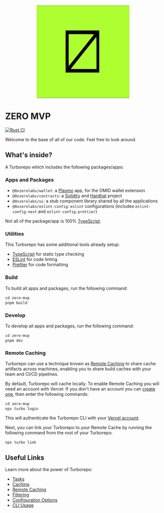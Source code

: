 <p align="center">
  <img src="./apps/wallet/assets/icon.png" width="300" alt="0xzero.org" />
</p>

# ZERO MVP

[![Rust CI](https://github.com/0xZeroLabs/zero-mvp/actions/workflows/rust-ci.yml/badge.svg)](https://github.com/0xZeroLabs/zero-mvp/actions/workflows/rust-ci.yml)

Welcome to the base of all of our code. Feel free to look around.

## What's inside?

A Turborepo which includes the following packages/apps:

### Apps and Packages

- `@0xzerolabs/wallet`: a [Plasmo](https://docs.plasmo.com/) app, for the OMID wallet extension
- `@0xzerolabs/contracts`: a [Solidity](https://soliditylang.org/) and [Hardhat](https://hardhat.org) project
- `@0xzerolabs/ui`: a stub component library shared by all the applications
- `@0xzerolabs/eslint-config`: `eslint` configurations (includes `eslint-config-next` and `eslint-config-prettier`)

Not all of the package/app is 100% [TypeScript](https://www.typescriptlang.org/).

### Utilities

This Turborepo has some additional tools already setup:

- [TypeScript](https://www.typescriptlang.org/) for static type checking
- [ESLint](https://eslint.org/) for code linting
- [Prettier](https://prettier.io) for code formatting

### Build

To build all apps and packages, run the following command:

```
cd zero-mvp
pnpm build
```

### Develop

To develop all apps and packages, run the following command:

```
cd zero-mvp
pnpm dev
```

### Remote Caching

Turborepo can use a technique known as [Remote Caching](https://turbo.build/repo/docs/core-concepts/remote-caching) to share cache artifacts across machines, enabling you to share build caches with your team and CI/CD pipelines.

By default, Turborepo will cache locally. To enable Remote Caching you will need an account with Vercel. If you don't have an account you can [create one](https://vercel.com/signup), then enter the following commands:

```
cd zero-mvp
npx turbo login
```

This will authenticate the Turborepo CLI with your [Vercel account](https://vercel.com/docs/concepts/personal-accounts/overview).

Next, you can link your Turborepo to your Remote Cache by running the following command from the root of your Turborepo:

```
npx turbo link
```

## Useful Links

Learn more about the power of Turborepo:

- [Tasks](https://turbo.build/repo/docs/core-concepts/monorepos/running-tasks)
- [Caching](https://turbo.build/repo/docs/core-concepts/caching)
- [Remote Caching](https://turbo.build/repo/docs/core-concepts/remote-caching)
- [Filtering](https://turbo.build/repo/docs/core-concepts/monorepos/filtering)
- [Configuration Options](https://turbo.build/repo/docs/reference/configuration)
- [CLI Usage](https://turbo.build/repo/docs/reference/command-line-reference)
